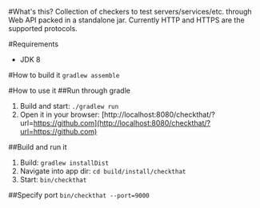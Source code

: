 #What's this?
Collection of checkers to test servers/services/etc. through Web API packed in a standalone jar.
Currently HTTP and HTTPS are the supported protocols.

#Requirements
* JDK 8

#How to build it
`gradlew assemble`

#How to use it
##Run through gradle
1. Build and start: `./gradlew run`
2. Open it in your browser: [http://localhost:8080/checkthat/?url=https://github.com](http://localhost:8080/checkthat/?url=https://github.com)

##Build and run it
1. Build: `gradlew installDist`
2. Navigate into app dir: `cd build/install/checkthat`
2. Start: `bin/checkthat`

##Specify port
`bin/checkthat --port=9000`